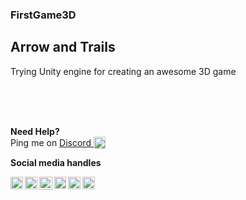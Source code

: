 ### FirstGame3D
## Arrow and Trails
Trying Unity engine for creating an awesome 3D game



<br><br><br>


<!--- Need Help? --->
<b>Need Help?</b>
<br>
Ping me on <a href="https://discord.gg/GT8VtaE">Discord <sub><img width="19px" alt="PeakMaster's Server" src="https://img.icons8.com/color/48/000000/discord-logo.png" /></sub></a>

<!--- Socials --->
<b>Social media handles</b>

<p>
<!--- Gmail --->
<a href="mailto:sgupta.5545@gmail.com">
  <img align="left" width="20px" alt="Shival's Gmail" src="https://img.icons8.com/color/48/000000/gmail-new.png" />
</a>

<!--- WhatsApp --->
<a href="https://wa.me/917091041542">
  <img align="left" width="20px" alt="Shival's Whatsapp" src="https://img.icons8.com/color/48/000000/whatsapp.png" />
</a>

<!--- Instagram --->
<a href="https://www.instagram.com/shival_gupta">
  <img align="left" width="21px" alt="Shival's Instagram" src="https://img.icons8.com/fluent/48/000000/instagram-new.png" />
</a>

<!--- Discord --->
<a href="https://discord.gg/GT8VtaE">
  <img align="left" width="19px" alt="PeakMaster's Server" src="https://img.icons8.com/color/48/000000/discord-logo.png" />
</a>

<!--- Likedin --->
<a href="https://www.linkedin.com/in/shival-gupta-949740218">
  <img align="left" width="20px" alt="Shival's LinkdeIN" src="https://img.icons8.com/color/48/000000/linkedin.png" />
</a>

<!--- YouTube --->
<a href="https://www.youtube.com/channel/UCtQzZJeEQY6g4-4hgoi7_Gw">
  <img align="left" width="20px" alt="PeakMaster's YouTube Chanel" src="https://img.icons8.com/color/48/000000/youtube-play.png" />
</a>
</p>
